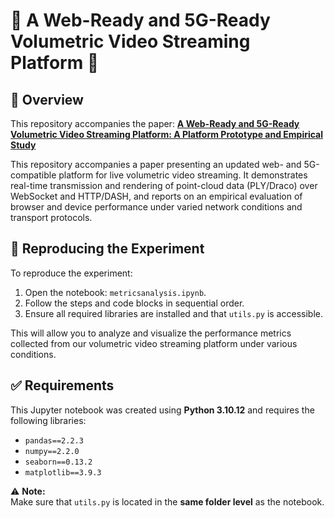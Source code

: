 # 📡 A Web-Ready and 5G-Ready Volumetric Video Streaming Platform 📡

## 📝 Overview

This repository accompanies the paper: **[A Web-Ready and 5G-Ready Volumetric Video Streaming Platform: A Platform Prototype and Empirical Study](https://lineainteractividad.github.io/VholoStream/)**
 
This repository accompanies a paper presenting an updated web- and 5G-compatible platform for live volumetric video streaming. It demonstrates real-time transmission and rendering of point-cloud data (PLY/Draco) over WebSocket and HTTP/DASH, and reports on an empirical evaluation of browser and device performance under varied network conditions and transport protocols.


## 🧪 Reproducing the Experiment

To reproduce the experiment:

1. Open the notebook: `metricsanalysis.ipynb`.
2. Follow the steps and code blocks in sequential order.
3. Ensure all required libraries are installed and that `utils.py` is accessible.

This will allow you to analyze and visualize the performance metrics collected from our volumetric video streaming platform under various conditions.


## ✅ Requirements

This Jupyter notebook was created using **Python 3.10.12** and requires the following libraries:

- `pandas==2.2.3`
- `numpy==2.2.0`
- `seaborn==0.13.2`
- `matplotlib==3.9.3`

⚠️ **Note:**  
Make sure that `utils.py` is located in the **same folder level** as the notebook.




